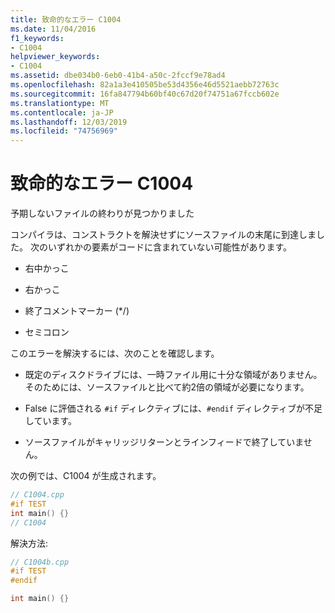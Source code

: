```yaml
---
title: 致命的なエラー C1004
ms.date: 11/04/2016
f1_keywords:
- C1004
helpviewer_keywords:
- C1004
ms.assetid: dbe034b0-6eb0-41b4-a50c-2fccf9e78ad4
ms.openlocfilehash: 82a1a3e410505be53d4356e46d5521aebb72763c
ms.sourcegitcommit: 16fa847794b60bf40c67d20f74751a67fccb602e
ms.translationtype: MT
ms.contentlocale: ja-JP
ms.lasthandoff: 12/03/2019
ms.locfileid: "74756969"
---
```

# <a name="fatal-error-c1004"></a>致命的なエラー C1004

予期しないファイルの終わりが見つかりました

コンパイラは、コンストラクトを解決せずにソースファイルの末尾に到達しました。 次のいずれかの要素がコードに含まれていない可能性があります。

- 右中かっこ

- 右かっこ

- 終了コメントマーカー (*/)

- セミコロン

このエラーを解決するには、次のことを確認します。

- 既定のディスクドライブには、一時ファイル用に十分な領域がありません。そのためには、ソースファイルと比べて約2倍の領域が必要になります。

- False に評価される `#if` ディレクティブには、`#endif` ディレクティブが不足しています。

- ソースファイルがキャリッジリターンとラインフィードで終了していません。

次の例では、C1004 が生成されます。

```cpp
// C1004.cpp
#if TEST
int main() {}
// C1004
```

解決方法:

```cpp
// C1004b.cpp
#if TEST
#endif

int main() {}
```
